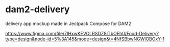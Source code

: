 # dam2-delivery
delivery app mockup made in Jectpack Compose for DAM2

https://www.figma.com/file/7lHxwKEVOLRSDZ8ITbOEh0/Food-Delivery?type=design&node-id=5%3A145&mode=design&t=4NfSBbwNGWlOBGxY-1
